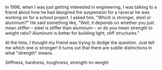 In 1996, when I was just getting interested in engineering, I was talking to a friend about how he had designed the suspension for a racecar he was working on for a school project. I asked him, "Which is stronger, steel or aluminum?" He said something like, "Well, it depends on whether you just mean stiffer-- steel is stiffer than aluminum-- or do you mean strength to weight ratio? Aluminum is better for building light, stiff structures."

At the time, I thought my friend was trying to dodge the question. Just tell me which one is stronger! It turns out that there are subtle distinctions in what "strength" means.

Stiffness, hardness, toughness, strength-to-weight
